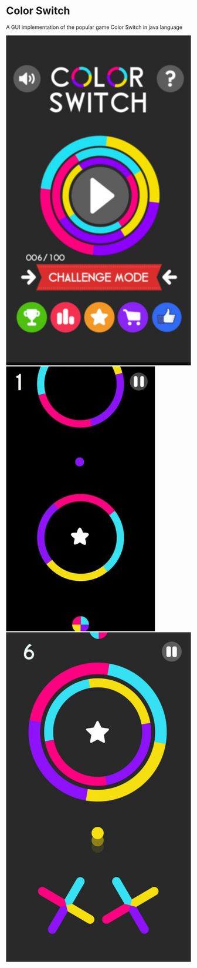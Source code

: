 # Color Switch
A GUI implementation of the popular game Color Switch in java language

![ColorSwitch0](ColorSwitch/images/colorswitch0.png)
![ColorSwitch1](ColorSwitch/images/colorswitch2.webp)
![ColorSwitch2](ColorSwitch/images/colorswitch1.jpeg)

